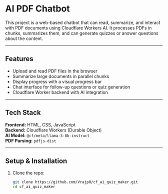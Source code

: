 # AI PDF Chatbot 

This project is a web-based chatbot that can read, summarize, and interact with PDF documents using Cloudflare Workers AI. It processes PDFs in chunks, summarizes them, and can generate quizzes or answer questions about the content.

---

## Features

- Upload and read PDF files in the browser
- Summarize large documents in parallel chunks
- Display progress with a visual progress bar
- Chat interface for follow-up questions or quiz generation
- Cloudflare Worker backend with AI integration

---

## Tech Stack

**Frontend:** HTML, CSS, JavaScript  
**Backend:** Cloudflare Workers (Durable Object)  
**AI Model:** `@cf/meta/llama-3-8b-instruct`  
**PDF Parsing:** `pdfjs-dist`

---

## Setup & Installation

1. Clone the repo:
   ```bash
   git clone https://github.com/Vrajp0/cf_ai_quiz_maker.git
   cd cf_ai_quiz_maker
   ```

   
